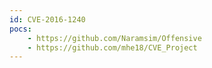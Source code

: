 ```yaml
---
id: CVE-2016-1240
pocs:
    - https://github.com/Naramsim/Offensive
    - https://github.com/mhe18/CVE_Project
---
```

